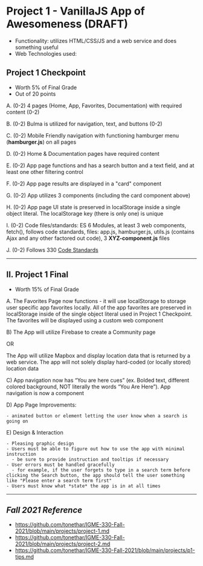 # Project 1 - VanillaJS App of Awesomeness (DRAFT)

- Functionality: utilizes HTML/CSS/JS and a web service and does something useful
- Web Technologies used: 

## Project 1 Checkpoint
- Worth 5% of Final Grade
- Out of 20 points

A. (0-2) 4 pages (Home, App, Favorites, Documentation) with required content (0-2)

B. (0-2) Bulma is utilized for navigation, text, and buttons (0-2)

C. (0-2) Mobile Friendly navigation with functioning hamburger menu (**hamburger.js**) on all pages

D. (0-2) Home & Documentation pages have required content

E. (0-2) App page functions and has a search button and a text field, and at least one other filtering control

F. (0-2) App page results are displayed in a "card" component 

G. (0-2) App utilizes 3 components (including the card component above)

H. (0-2) App page UI state is preserved in localStorage inside a single object literal. The localStorage key (there is only one) is unique

I. (0-2) Code files/standards: ES 6 Modules, at least 3 web components, fetch(), follows code standards, files: app.js, hamburger.js, utils.js (contains Ajax and any other factored out code), 3 **XYZ-component.js** files

J. (0-2) Follows 330 [Code Standards](./code-style.md)

<hr>

## II. Project 1 Final 
- Worth 15% of Final Grade 

A. The Favorites Page now functions - it will use localStorage to storage user specific app favorites locally. All of the app favorites are preserved in localStorage inside of the single object literal used in Project 1 Checkpoint. The favorites will be displayed using a custom web component

B) The App will utilize Firebase to create a Community page

OR

The App will utilize Mapbox and display location data that is returned by a web service. The app will not solely display hard-coded (or locally stored) location data

C) App navigation now has “You are here cues” (ex. Bolded text, different colored background, NOT literally the words “You Are Here”). App navigation is now a component

D) App Page Improvements:

    - animated button or element letting the user know when a search is going on

E) Design & Interaction 

    - Pleasing graphic design
    - Users must be able to figure out how to use the app with minimal instruction
      - be sure to provide instruction and tooltips if necessary
    - User errors must be handled gracefully
      - for example, if the user forgets to type in a search term before clicking the Search button, the app should tell the user something like "Please enter a search term first"
    - Users must know what *state* the app is in at all times

<hr>

## ***Fall 2021 Reference***

- https://github.com/tonethar/IGME-330-Fall-2021/blob/main/projects/project-1.md
- https://github.com/tonethar/IGME-330-Fall-2021/blob/main/projects/project-2.md
- https://github.com/tonethar/IGME-330-Fall-2021/blob/main/projects/p1-tips.md

